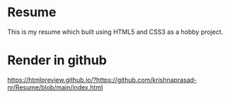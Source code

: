 # Resume
This is my resume which built using HTML5 and CSS3 as a hobby project.

# Render in github
https://htmlpreview.github.io/?https://github.com/krishnaprasad-nr/Resume/blob/main/index.html
